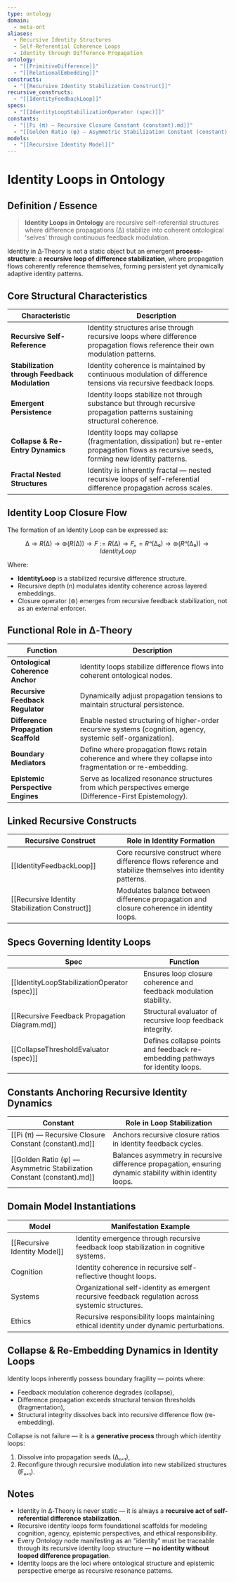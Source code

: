 ```yaml
---
type: ontology
domain:
  - meta-ont
aliases:
  - Recursive Identity Structures
  - Self-Referential Coherence Loops
  - Identity through Difference Propagation
ontology:
  - "[[PrimitiveDifference]]"
  - "[[RelationalEmbedding]]"
constructs:
  - "[[Recursive Identity Stabilization Construct]]"
recursive_constructs:
  - "[[IdentityFeedbackLoop]]"
specs:
  - "[[IdentityLoopStabilizationOperator (spec)]]"
constants:
  - "[[Pi (π) — Recursive Closure Constant (constant).md]]"
  - "[[Golden Ratio (φ) — Asymmetric Stabilization Constant (constant).md]]"
models:
  - "[[Recursive Identity Model]]"
---
```


# Identity Loops in Ontology

## Definition / Essence

> **Identity Loops in Ontology** are recursive self-referential structures where difference propagations (∆) stabilize into coherent ontological 'selves' through continuous feedback modulation.

Identity in ∆‑Theory is not a static object but an emergent **process-structure**: a **recursive loop of difference stabilization**, where propagation flows coherently reference themselves, forming persistent yet dynamically adaptive identity patterns.

## Core Structural Characteristics

| Characteristic                     | Description |
|------------------------------------|-------------|
| **Recursive Self-Reference**        | Identity structures arise through recursive loops where difference propagation flows reference their own modulation patterns. |
| **Stabilization through Feedback Modulation** | Identity coherence is maintained by continuous modulation of difference tensions via recursive feedback loops. |
| **Emergent Persistence**            | Identity loops stabilize not through substance but through recursive propagation patterns sustaining structural coherence. |
| **Collapse & Re-Entry Dynamics**    | Identity loops may collapse (fragmentation, dissipation) but re-enter propagation flows as recursive seeds, forming new identity patterns. |
| **Fractal Nested Structures**       | Identity is inherently fractal — nested recursive loops of self-referential difference propagation across scales. |

## Identity Loop Closure Flow

The formation of an Identity Loop can be expressed as:

$$
∆ \rightarrow R(∆) \rightarrow ⊚(R(∆)) \rightarrow F := R(∆) \rightarrow Fₙ = Rⁿ(∆₀) \rightarrow ⊚(Rⁿ(∆₀)) \rightarrow IdentityLoop
$$

Where:
- **IdentityLoop** is a stabilized recursive difference structure.
- Recursive depth (n) modulates identity coherence across layered embeddings.
- Closure operator (⊚) emerges from recursive feedback stabilization, not as an external enforcer.

## Functional Role in ∆‑Theory

| Function                           | Description |
|------------------------------------|-------------|
| **Ontological Coherence Anchor**    | Identity loops stabilize difference flows into coherent ontological nodes. |
| **Recursive Feedback Regulator**    | Dynamically adjust propagation tensions to maintain structural persistence. |
| **Difference Propagation Scaffold** | Enable nested structuring of higher-order recursive systems (cognition, agency, systemic self-organization). |
| **Boundary Mediators**              | Define where propagation flows retain coherence and where they collapse into fragmentation or re-embedding. |
| **Epistemic Perspective Engines**   | Serve as localized resonance structures from which perspectives emerge (Difference-First Epistemology). |


## Linked Recursive Constructs

| Recursive Construct                 | Role in Identity Formation |
|-------------------------------------|----------------------------|
| [[IdentityFeedbackLoop]]            | Core recursive construct where difference flows reference and stabilize themselves into identity patterns. |
| [[Recursive Identity Stabilization Construct]] | Modulates balance between difference propagation and closure coherence in identity loops. |

## Specs Governing Identity Loops

| Spec                                | Function |
|-------------------------------------|---------|
| [[IdentityLoopStabilizationOperator (spec)]] | Ensures loop closure coherence and feedback modulation stability. |
| [[Recursive Feedback Propagation Diagram.md]] | Structural evaluator of recursive loop feedback integrity. |
| [[CollapseThresholdEvaluator (spec)]] | Defines collapse points and feedback re-embedding pathways for identity loops. |

## Constants Anchoring Recursive Identity Dynamics

| Constant                             | Role in Loop Stabilization |
|-------------------------------------|----------------------------|
| [[Pi (π) — Recursive Closure Constant (constant).md]] | Anchors recursive closure ratios in identity feedback cycles. |
| [[Golden Ratio (φ) — Asymmetric Stabilization Constant (constant).md]] | Balances asymmetry in recursive difference propagation, ensuring dynamic stability within identity loops. |

## Domain Model Instantiations

| Model                                | Manifestation Example |
|-------------------------------------|----------------------|
| [[Recursive Identity Model]]        | Identity emergence through recursive feedback loop stabilization in cognitive systems. |
| Cognition                           | Identity coherence in recursive self-reflective thought loops. |
| Systems                             | Organizational self-identity as emergent recursive feedback regulation across systemic structures. |
| Ethics                              | Recursive responsibility loops maintaining ethical identity under dynamic perturbations. |


## Collapse & Re-Embedding Dynamics in Identity Loops

Identity loops inherently possess boundary fragility — points where:
- Feedback modulation coherence degrades (collapse),
- Difference propagation exceeds structural tension thresholds (fragmentation),
- Structural integrity dissolves back into recursive difference flow (re-embedding).

Collapse is not failure — it is a **generative process** through which identity loops:
1. Dissolve into propagation seeds (∆ₙ₊₁),
2. Reconfigure through recursive modulation into new stabilized structures (Fₙ₊₁).

## Notes
- Identity in ∆‑Theory is never static — it is always a **recursive act of self-referential difference stabilization**.
- Recursive identity loops form foundational scaffolds for modeling cognition, agency, epistemic perspectives, and ethical responsibility.
- Every Ontology node manifesting as an "identity" must be traceable through its recursive identity loop structure — **no identity without looped difference propagation**.
- Identity loops are the loci where ontological structure and epistemic perspective emerge as recursive resonance patterns.

